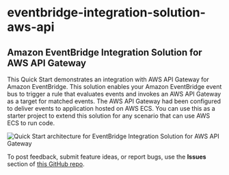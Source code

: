# eventbridge-integration-solution-aws-api
## Amazon EventBridge Integration Solution for AWS API Gateway

This Quick Start demonstrates an integration with AWS API Gateway for Amazon EventBridge. This solution enables your Amazon EventBridge event bus to trigger a rule that evaluates events and invokes an AWS API Gateway as a target for matched events. The AWS API Gateway had been configured to deliver events to application hosted on AWS ECS. You can use this as a starter project to extend this solution for any scenario that can use AWS ECS to run code.

![Quick Start architecture for EventBridge Integration Solution for AWS API Gateway](https://github.com/aws-quickstart/eventbridge-integration-solution-aws-api/raw/master/images/arch-eventbridge-api.png)


To post feedback, submit feature ideas, or report bugs, use the **Issues** section of [this GitHub repo](https://github.com/aws-quickstart/eventbridge-integration-solution-aws-api).
